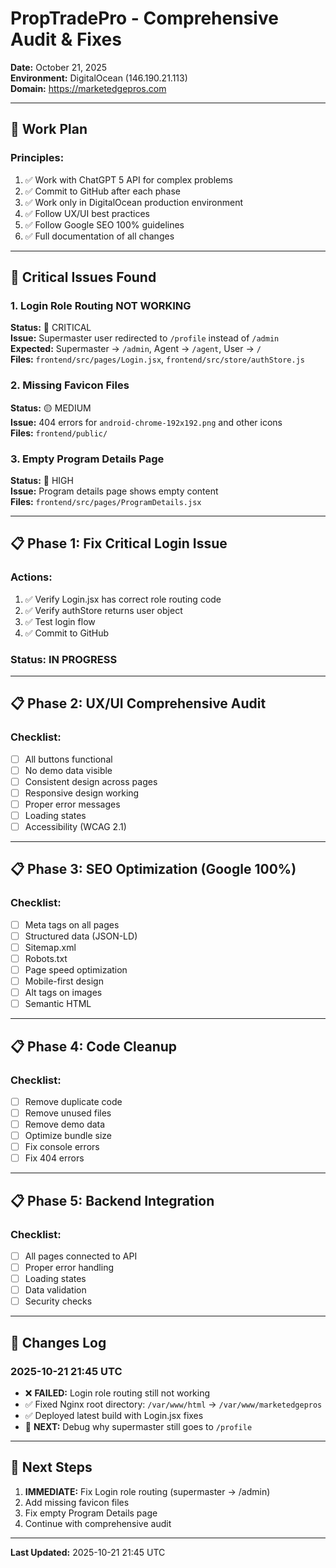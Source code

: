 # PropTradePro - Comprehensive Audit & Fixes

**Date:** October 21, 2025  
**Environment:** DigitalOcean (146.190.21.113)  
**Domain:** https://marketedgepros.com

---

## 🎯 Work Plan

### Principles:
1. ✅ Work with ChatGPT 5 API for complex problems
2. ✅ Commit to GitHub after each phase
3. ✅ Work only in DigitalOcean production environment
4. ✅ Follow UX/UI best practices
5. ✅ Follow Google SEO 100% guidelines
6. ✅ Full documentation of all changes

---

## 🔴 Critical Issues Found

### 1. Login Role Routing NOT WORKING
**Status:** 🔴 CRITICAL  
**Issue:** Supermaster user redirected to `/profile` instead of `/admin`  
**Expected:** Supermaster → `/admin`, Agent → `/agent`, User → `/`  
**Files:** `frontend/src/pages/Login.jsx`, `frontend/src/store/authStore.js`

### 2. Missing Favicon Files
**Status:** 🟡 MEDIUM  
**Issue:** 404 errors for `android-chrome-192x192.png` and other icons  
**Files:** `frontend/public/`

### 3. Empty Program Details Page
**Status:** 🔴 HIGH  
**Issue:** Program details page shows empty content  
**Files:** `frontend/src/pages/ProgramDetails.jsx`

---

## 📋 Phase 1: Fix Critical Login Issue

### Actions:
1. ✅ Verify Login.jsx has correct role routing code
2. ✅ Verify authStore returns user object
3. ✅ Test login flow
4. ✅ Commit to GitHub

### Status: IN PROGRESS

---

## 📋 Phase 2: UX/UI Comprehensive Audit

### Checklist:
- [ ] All buttons functional
- [ ] No demo data visible
- [ ] Consistent design across pages
- [ ] Responsive design working
- [ ] Proper error messages
- [ ] Loading states
- [ ] Accessibility (WCAG 2.1)

---

## 📋 Phase 3: SEO Optimization (Google 100%)

### Checklist:
- [ ] Meta tags on all pages
- [ ] Structured data (JSON-LD)
- [ ] Sitemap.xml
- [ ] Robots.txt
- [ ] Page speed optimization
- [ ] Mobile-first design
- [ ] Alt tags on images
- [ ] Semantic HTML

---

## 📋 Phase 4: Code Cleanup

### Checklist:
- [ ] Remove duplicate code
- [ ] Remove unused files
- [ ] Remove demo data
- [ ] Optimize bundle size
- [ ] Fix console errors
- [ ] Fix 404 errors

---

## 📋 Phase 5: Backend Integration

### Checklist:
- [ ] All pages connected to API
- [ ] Proper error handling
- [ ] Loading states
- [ ] Data validation
- [ ] Security checks

---

## 📝 Changes Log

### 2025-10-21 21:45 UTC
- ❌ **FAILED:** Login role routing still not working
- ✅ Fixed Nginx root directory: `/var/www/html` → `/var/www/marketedgepros`
- ✅ Deployed latest build with Login.jsx fixes
- 🔄 **NEXT:** Debug why supermaster still goes to `/profile`

---

## 🎯 Next Steps

1. **IMMEDIATE:** Fix Login role routing (supermaster → /admin)
2. Add missing favicon files
3. Fix empty Program Details page
4. Continue with comprehensive audit

---

**Last Updated:** 2025-10-21 21:45 UTC

